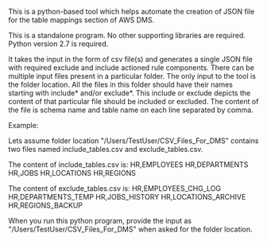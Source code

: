 This is a python-based tool which helps automate the creation of JSON file for the table mappings section of AWS DMS.

This is a standalone program. No other supporting libraries are required. Python version 2.7 is required.

It takes the input in the form of csv file(s) and generates a single JSON file with required exclude and include actioned rule components. There can be multiple input files present in a particular folder. The only input to the tool is the folder location. All the files in this folder should have their names starting with include* and/or exclude*. This include or exclude depicts the content of that particular file should be included or excluded.
The content of the file is schema name and table name on each line separated by comma.

Example:

Lets assume folder location "/Users/TestUser/CSV_Files_For_DMS" contains two files named include_tables.csv and exclude_tables.csv.

The content of include_tables.csv is:
HR,EMPLOYEES
HR,DEPARTMENTS
HR,JOBS
HR,LOCATIONS
HR,REGIONS

The content of exclude_tables.csv is:
HR,EMPLOYEES_CHG_LOG
HR,DEPARTMENTS_TEMP
HR,JOBS_HISTORY
HR,LOCATIONS_ARCHIVE
HR,REGIONS_BACKUP

When you run this python program, provide the input as "/Users/TestUser/CSV_Files_For_DMS" when asked for the folder location.

